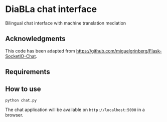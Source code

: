 # DiaBLa chat interface
Bilingual chat interface with machine translation mediation

## Acknowledgments

This code has been adapted from https://github.com/miguelgrinberg/Flask-SocketIO-Chat.

## Requirements

## How to use

`python chat.py`

The chat application will be available on `http://localhost:5000` in a browser.
